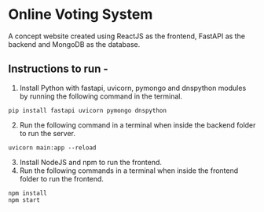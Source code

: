 # Online Voting System
A concept website created using ReactJS as the frontend, FastAPI as the backend and MongoDB as the database.

## Instructions to run -
1. Install Python with fastapi, uvicorn, pymongo and dnspython modules by running the following command in the terminal.

```
pip install fastapi uvicorn pymongo dnspython
```

2. Run the following command in a terminal when inside the backend folder to run the server.
```
uvicorn main:app --reload
```

3. Install NodeJS and npm to run the frontend.
4. Run the following commands in a terminal when inside the frontend folder to run the frontend.
```
npm install
npm start
```